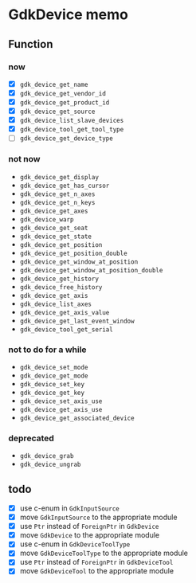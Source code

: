 GdkDevice memo
==============

Function
--------

### now

* [x] `gdk_device_get_name`
* [x] `gdk_device_get_vendor_id`
* [x] `gdk_device_get_product_id`
* [x] `gdk_device_get_source`
* [x] `gdk_device_list_slave_devices`
* [x] `gdk_device_tool_get_tool_type`
* [ ] `gdk_device_get_device_type`

### not now

* `gdk_device_get_display`
* `gdk_device_get_has_cursor`
* `gdk_device_get_n_axes`
* `gdk_device_get_n_keys`
* `gdk_device_get_axes`
* `gdk_device_warp`
* `gdk_device_get_seat`
* `gdk_device_get_state`
* `gdk_device_get_position`
* `gdk_device_get_position_double`
* `gdk_device_get_window_at_position`
* `gdk_device_get_window_at_position_double`
* `gdk_device_get_history`
* `gdk_device_free_history`
* `gdk_device_get_axis`
* `gdk_device_list_axes`
* `gdk_device_get_axis_value`
* `gdk_device_get_last_event_window`
* `gdk_device_tool_get_serial`

### not to do for a while

* `gdk_device_set_mode`
* `gdk_device_get_mode`
* `gdk_device_set_key`
* `gdk_device_get_key`
* `gdk_device_set_axis_use`
* `gdk_device_get_axis_use`
* `gdk_device_get_associated_device`

### deprecated

* `gdk_device_grab`
* `gdk_device_ungrab`

todo
----

* [x] use c-enum in `GdkInputSource`
* [x] move `GdkInputSource` to the appropriate module
* [x] use `Ptr` instead of `ForeignPtr` in `GdkDevice`
* [x] move `GdkDevice` to the appropriate module
* [x] use c-enum in `GdkDeviceToolType`
* [x] move `GdkDeviceToolType` to the appropriate module
* [x] use `Ptr` instead of `ForeignPtr` in `GdkDeviceTool`
* [x] move `GdkDeviceTool` to the appropriate module
